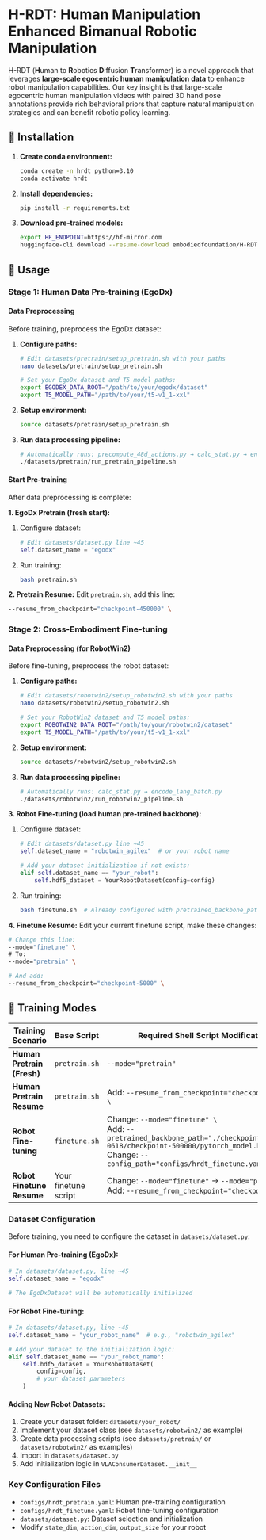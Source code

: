 # H-RDT: Human Manipulation Enhanced Bimanual Robotic Manipulation

H-RDT (**H**uman to **R**obotics **D**iffusion **T**ransformer) is a novel approach that leverages **large-scale egocentric human manipulation data** to enhance robot manipulation capabilities. Our key insight is that large-scale egocentric human manipulation videos with paired 3D hand pose annotations provide rich behavioral priors that capture natural manipulation strategies and can benefit robotic policy learning.

## 🚀 Installation

1. **Create conda environment:**
   ```bash
   conda create -n hrdt python=3.10
   conda activate hrdt
   ```

2. **Install dependencies:**
   ```bash
   pip install -r requirements.txt
   ```

3. **Download pre-trained models:**
   ```bash
   export HF_ENDPOINT=https://hf-mirror.com
   huggingface-cli download --resume-download embodiedfoundation/H-RDT --local-dir ./
   ```

## 🔧 Usage

### Stage 1: Human Data Pre-training (EgoDx)

#### Data Preprocessing
Before training, preprocess the EgoDx dataset:

1. **Configure paths:**
   ```bash
   # Edit datasets/pretrain/setup_pretrain.sh with your paths
   nano datasets/pretrain/setup_pretrain.sh
   
   # Set your EgoDx dataset and T5 model paths:
   export EGODEX_DATA_ROOT="/path/to/your/egodx/dataset"
   export T5_MODEL_PATH="/path/to/your/t5-v1_1-xxl"
   ```

2. **Setup environment:**
   ```bash
   source datasets/pretrain/setup_pretrain.sh
   ```

3. **Run data processing pipeline:**
   ```bash
   # Automatically runs: precompute_48d_actions.py → calc_stat.py → encode_lang_batch.py
   ./datasets/pretrain/run_pretrain_pipeline.sh
   ```

#### Start Pre-training
After data preprocessing is complete:

**1. EgoDx Pretrain (fresh start):**
1. Configure dataset:
   ```python
   # Edit datasets/dataset.py line ~45
   self.dataset_name = "egodx"
   ```
2. Run training:
   ```bash
   bash pretrain.sh
   ```

**2. Pretrain Resume:**
Edit `pretrain.sh`, add this line:
```bash
--resume_from_checkpoint="checkpoint-450000" \
```

### Stage 2: Cross-Embodiment Fine-tuning

#### Data Preprocessing (for RobotWin2)
Before fine-tuning, preprocess the robot dataset:

1. **Configure paths:**
   ```bash
   # Edit datasets/robotwin2/setup_robotwin2.sh with your paths
   nano datasets/robotwin2/setup_robotwin2.sh
   
   # Set your RobotWin2 dataset and T5 model paths:
   export ROBOTWIN2_DATA_ROOT="/path/to/your/robotwin2/dataset"
   export T5_MODEL_PATH="/path/to/your/t5-v1_1-xxl"
   ```

2. **Setup environment:**
   ```bash
   source datasets/robotwin2/setup_robotwin2.sh
   ```

3. **Run data processing pipeline:**
   ```bash
   # Automatically runs: calc_stat.py → encode_lang_batch.py
   ./datasets/robotwin2/run_robotwin2_pipeline.sh
   ```

**3. Robot Fine-tuning (load human pre-trained backbone):**
1. Configure dataset:
   ```python
   # Edit datasets/dataset.py line ~45
   self.dataset_name = "robotwin_agilex"  # or your robot name
   
   # Add your dataset initialization if not exists:
   elif self.dataset_name == "your_robot":
       self.hdf5_dataset = YourRobotDataset(config=config)
   ```
2. Run training:
   ```bash
   bash finetune.sh  # Already configured with pretrained_backbone_path
   ```

**4. Finetune Resume:**
Edit your current finetune script, make these changes:
```bash
# Change this line:
--mode="finetune" \
# To:
--mode="pretrain" \

# And add:
--resume_from_checkpoint="checkpoint-5000" \
```

## 🎯 Training Modes

| Training Scenario | Base Script | Required Shell Script Modifications | Mode & Key Parameters |
|-------------------|-------------|-------------------------------------|----------------------|
| **Human Pretrain (Fresh)** | `pretrain.sh` | `--mode="pretrain"` | Start pretraining on EgoDx human data |
| **Human Pretrain Resume** | `pretrain.sh` | Add: `--resume_from_checkpoint="checkpoint-450000" \` | `--mode="pretrain"` |
| **Robot Fine-tuning** | `finetune.sh` | Change: `--mode="finetune" \`<br>Add: `--pretrained_backbone_path="./checkpoints/pretrain-0618/checkpoint-500000/pytorch_model.bin" \`<br>Change: `--config_path="configs/hrdt_finetune.yaml" \` | Load human pre-trained backbone, fresh action layers |
| **Robot Finetune Resume** | Your finetune script | Change: `--mode="finetune"` → `--mode="pretrain"`<br>Add: `--resume_from_checkpoint="checkpoint-5000" \` | Continue robot fine-tuning |

### Dataset Configuration

Before training, you need to configure the dataset in `datasets/dataset.py`:

#### For Human Pre-training (EgoDx):
```python
# In datasets/dataset.py, line ~45
self.dataset_name = "egodx"

# The EgoDxDataset will be automatically initialized
```

#### For Robot Fine-tuning:
```python
# In datasets/dataset.py, line ~45  
self.dataset_name = "your_robot_name"  # e.g., "robotwin_agilex"

# Add your dataset to the initialization logic:
elif self.dataset_name == "your_robot_name":
    self.hdf5_dataset = YourRobotDataset(
        config=config,
        # your dataset parameters
    )
```

#### Adding New Robot Datasets:
1. Create your dataset folder: `datasets/your_robot/`
2. Implement your dataset class (see `datasets/robotwin2/` as example)
3. Create data processing scripts (see `datasets/pretrain/` or `datasets/robotwin2/` as examples)
4. Import in `datasets/dataset.py`
5. Add initialization logic in `VLAConsumerDataset.__init__`

### Key Configuration Files
- `configs/hrdt_pretrain.yaml`: Human pre-training configuration
- `configs/hrdt_finetune.yaml`: Robot fine-tuning configuration  
- `datasets/dataset.py`: Dataset selection and initialization
- Modify `state_dim`, `action_dim`, `output_size` for your robot
